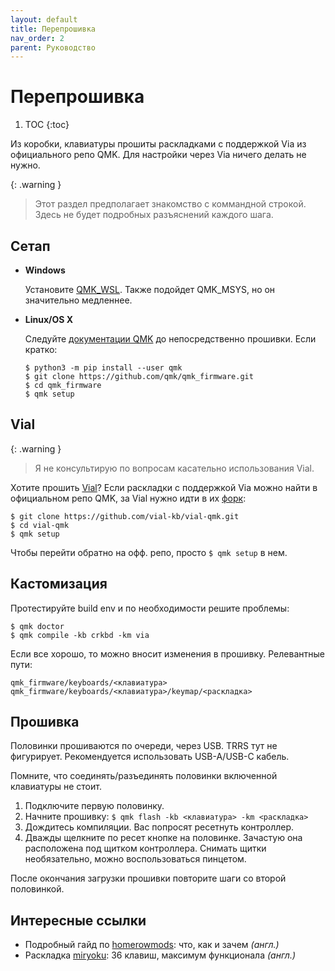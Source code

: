 ```yaml
---
layout: default
title: Перепрошивка
nav_order: 2
parent: Руководство
---
```


# Перепрошивка

1. TOC
{:toc}

Из коробки, клавиатуры прошиты раскладками с поддержкой Via из официального репо QMK. Для настройки через Via ничего делать не нужно.

{: .warning }
> Этот раздел предполагает знакомство с коммандной строкой. Здесь не будет подробных разъяснений каждого шага.

## Сетап

* **Windows**

    Установите [QMK_WSL](https://wsl.qmk.fm/). Также подойдет QMK_MSYS, но он значительно медленнее.

* **Linux/OS X**

    Следуйте [документации QMK](https://docs.qmk.fm/#/newbs_getting_started) до непосредственно прошивки. Если кратко:

    ```
    $ python3 -m pip install --user qmk
    $ git clone https://github.com/qmk/qmk_firmware.git
    $ cd qmk_firmware
    $ qmk setup
    ````

## Vial

{: .warning }
> Я не консультирую по вопросам касательно использования Vial.

Хотите прошить [Vial](https://get.vial.today/)? Если раскладки с поддержкой Via можно найти в официальном репо QMK, за Vial нужно идти в их [форк](https://github.com/vial-kb/vial-qmk/):

```
$ git clone https://github.com/vial-kb/vial-qmk.git
$ cd vial-qmk
$ qmk setup
```

Чтобы перейти обратно на офф. репо, просто `$ qmk setup` в нем.

## Кастомизация

Протестируйте build env и по необходимости решите проблемы:

```
$ qmk doctor
$ qmk compile -kb crkbd -km via
```

Если все хорошо, то можно вносит изменения в прошивку. Релевантные пути:

```
qmk_firmware/keyboards/<клавиатура>
qmk_firmware/keyboards/<клавиатура>/keymap/<раскладка>
```


## Прошивка

Половинки прошиваются по очереди, через USB. TRRS тут не фигурирует. Рекомендуется использовать USB-A/USB-C кабель.

Помните, что соединять/разъединять половинки включенной клавиатуры не стоит.

1. Подключите первую половинку.
2. Начните прошивку: `$ qmk flash -kb <клавиатура> -km <раскладка>`
3. Дождитесь компиляции. Вас попросят ресетнуть контроллер.
4. Дважды щелкните по ресет кнопке на половинке. Зачастую она расположена под щитком контроллера. Снимать щитки необязательно, можно воспользоваться пинцетом.

После окончания загрузки прошивки повторите шаги со второй половинкой.


## Интересные ссылки

- Подробный гайд по [homerowmods](https://precondition.github.io/home-row-mods): что, как и зачем *(англ.)*
- Раскладка [miryoku](https://github.com/manna-harbour/miryoku/tree/master/docs/reference): 36 клавиш, максимум функционала *(англ.)*
